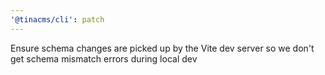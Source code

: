 ```yaml
---
'@tinacms/cli': patch
---
```


Ensure schema changes are picked up by the Vite dev server so we don't get schema mismatch errors during local dev
